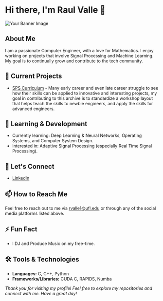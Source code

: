 # Hi there, I'm Raul Valle 👋

![Your Banner Image](https://i.pinimg.com/originals/b7/cb/e4/b7cbe4a18a844e7c786e92f67e6015c1.jpg)

## About Me

I am a passionate Computer Engineer, with a love for Mathematics. I enjoy working on projects that involve Signal Processing and Machine Learning. My goal is to continually grow and contribute to the tech community.

## 🔭 Current Projects

- [SPS Curriculum](https://github.com/Jibby2k1/SPS_Curriculum) - Many early career and even late career struggle to see how their skills can be applied to innovative and interesting projects, my goal in contributing to this archive is to standardize a workshop layout that helps teach the skills to newbie engineers, and apply the skills for advanced engineers.

## 🌱 Learning & Development

- Currently learning: Deep Learning & Neural Networks, Operating Systems, and Computer System Design. 
- Interested in: Adaptive Signal Processing (especially Real Time Signal Processing).

## 💬 Let's Connect

- [LinkedIn](https://www.linkedin.com/in/raul-valle1/)

## 📫 How to Reach Me

Feel free to reach out to me via [rvalle1@ufl.edu](mailto:rvalle1@ufl.edu) or through any of the social media platforms listed above.

## ⚡ Fun Fact

- I DJ and Produce Music on my free-time.

## 🛠️ Tools & Technologies

- **Languages:** C, C++, Python
- **Frameworks/Libraries:** CUDA C, RAPIDS, Numba

*Thank you for visiting my profile! Feel free to explore my repositories and connect with me. Have a great day!*
